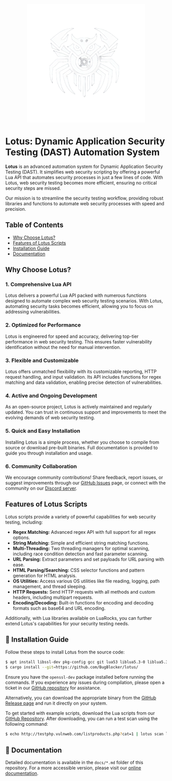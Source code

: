 
<p align="center">
<img src="https://raw.githubusercontent.com/BugBlocker/lotus/master/logo/lotus_logo.png" width="370px" alt="Lotus Logo">
</p>

# Lotus: Dynamic Application Security Testing (DAST) Automation System

**Lotus** is an advanced automation system for Dynamic Application Security Testing (DAST). It simplifies web security scripting by offering a powerful Lua API that automates security processes in just a few lines of code. With Lotus, web security testing becomes more efficient, ensuring no critical security steps are missed.

Our mission is to streamline the security testing workflow, providing robust libraries and functions to automate web security processes with speed and precision.

## Table of Contents
- [Why Choose Lotus?](#why-choose-lotus)
- [Features of Lotus Scripts](#features-of-lotus-scripts)
- [Installation Guide](#rocket-installation-guide)
- [Documentation](#book-documentation)

## Why Choose Lotus?

### 1. Comprehensive Lua API
Lotus delivers a powerful Lua API packed with numerous functions designed to automate complex web security testing scenarios. With Lotus, automating security tasks becomes efficient, allowing you to focus on addressing vulnerabilities.

### 2. Optimized for Performance
Lotus is engineered for speed and accuracy, delivering top-tier performance in web security testing. This ensures faster vulnerability identification without the need for manual intervention.

### 3. Flexible and Customizable
Lotus offers unmatched flexibility with its customizable reporting, HTTP request handling, and input validation. Its API includes functions for regex matching and data validation, enabling precise detection of vulnerabilities.

### 4. Active and Ongoing Development
As an open-source project, Lotus is actively maintained and regularly updated. You can trust in continuous support and improvements to meet the evolving demands of web security testing.

### 5. Quick and Easy Installation
Installing Lotus is a simple process, whether you choose to compile from source or download pre-built binaries. Full documentation is provided to guide you through installation and usage.

### 6. Community Collaboration
We encourage community contributions! Share feedback, report issues, or suggest improvements through our [GitHub Issues](https://github.com/BugBlocker/lotus/issues) page, or connect with the community on our [Discord server](https://discord.gg/nBYDPTzjSq).

## Features of Lotus Scripts

Lotus scripts provide a variety of powerful capabilities for web security testing, including:

- **Regex Matching:** Advanced regex API with full support for all regex options.
- **String Matching:** Simple and efficient string matching functions.
- **Multi-Threading:** Two threading managers for optimal scanning, including race condition detection and fast parameter scanning.
- **URL Parsing:** Extract parameters and set payloads for URL parsing with ease.
- **HTML Parsing/Searching:** CSS selector functions and pattern generation for HTML analysis.
- **OS Utilities:** Access various OS utilities like file reading, logging, path management, and thread sleeping.
- **HTTP Requests:** Send HTTP requests with all methods and custom headers, including multipart requests.
- **Encoding/Decoding:** Built-in functions for encoding and decoding formats such as base64 and URL encoding.

Additionally, with Lua libraries available on LuaRocks, you can further extend Lotus's capabilities for your security testing needs.

## :rocket: Installation Guide

Follow these steps to install Lotus from the source code:

```bash
$ apt install libssl-dev pkg-config gcc git lua53 liblua5.3-0 liblua5.3-dev -y
$ cargo install --git=https://github.com/BugBlocker/lotus/
```

Ensure you have the `openssl-dev` package installed before running the commands. If you experience any issues during compilation, please open a ticket in our [GitHub repository](https://github.com/BugBlocker/lotus/issues) for assistance.

Alternatively, you can download the appropriate binary from the [GitHub Release page](https://github.com/BugBlocker/lotus/releases) and run it directly on your system.

To get started with example scripts, download the Lua scripts from our [GitHub Repository](https://github.com/BugBlocker/lotus-scripts). After downloading, you can run a test scan using the following command:

```bash
$ echo http://testphp.vulnweb.com/listproducts.php?cat=1 | lotus scan lotus-scripts/active -o test_out.json -v
```

## :book: Documentation

Detailed documentation is available in the `docs/*.md` folder of this repository. For a more accessible version, please visit our [online documentation](https://lotus.knas.me).
